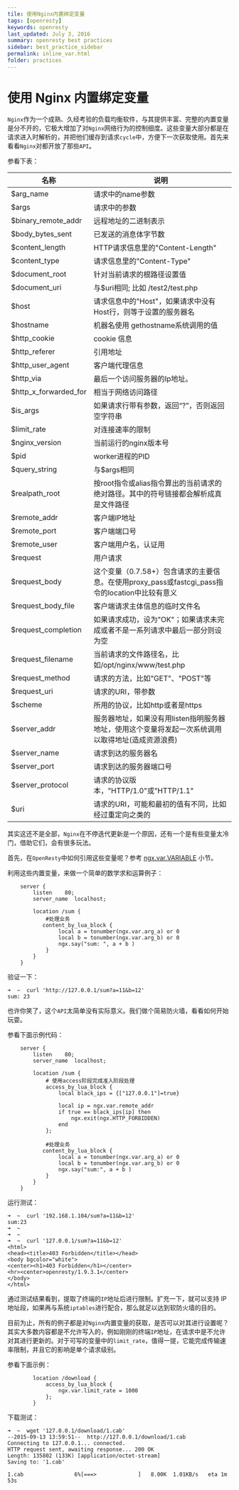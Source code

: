 ```yaml
---
tile: 使用Nginx内置绑定变量
tags: [openresty]
keywords: openresty
last_updated: July 3, 2016
summary: openresty best practices
sidebar: best_practice_sidebar
permalink: inline_var.html
folder: practices
---
```

# 使用 Nginx 内置绑定变量

`Nginx`作为一个成熟、久经考验的负载均衡软件，与其提供丰富、完整的内置变量是分不开的，它极大增加了对`Nginx`网络行为的控制细度。这些变量大部分都是在请求进入时解析的，并把他们缓存到请求`cycle`中，方便下一次获取使用。首先来看看`Nginx`对都开放了那些`API`。

参看下表：

|名称|说明|
|----|------|
|$arg_name                  |请求中的name参数|
|$args                      |请求中的参数|
|$binary_remote_addr        |远程地址的二进制表示|
|$body_bytes_sent           |已发送的消息体字节数|
|$content_length            |HTTP请求信息里的"Content-Length"|
|$content_type              |请求信息里的"Content-Type"|
|$document_root             |针对当前请求的根路径设置值|
|$document_uri              |与$uri相同; 比如 /test2/test.php|
|$host                      |请求信息中的"Host"，如果请求中没有Host行，则等于设置的服务器名|
|$hostname                  |机器名使用 gethostname系统调用的值|
|$http_cookie               |cookie 信息|
|$http_referer              |引用地址|
|$http_user_agent           |客户端代理信息|
|$http_via                  |最后一个访问服务器的Ip地址。|
|$http_x_forwarded_for      |相当于网络访问路径|
|$is_args                   |如果请求行带有参数，返回“?”，否则返回空字符串|
|$limit_rate                |对连接速率的限制|
|$nginx_version             |当前运行的nginx版本号|
|$pid                       |worker进程的PID|
|$query_string              |与$args相同|
|$realpath_root             |按root指令或alias指令算出的当前请求的绝对路径。其中的符号链接都会解析成真是文件路径|
|$remote_addr               |客户端IP地址|
|$remote_port               |客户端端口号|
|$remote_user               |客户端用户名，认证用|
|$request                   |用户请求|
|$request_body              |这个变量（0.7.58+）包含请求的主要信息。在使用proxy_pass或fastcgi_pass指令的location中比较有意义|
|$request_body_file         |客户端请求主体信息的临时文件名|
|$request_completion        |如果请求成功，设为"OK"；如果请求未完成或者不是一系列请求中最后一部分则设为空|
|$request_filename          |当前请求的文件路径名，比如/opt/nginx/www/test.php|
|$request_method            |请求的方法，比如"GET"、"POST"等|
|$request_uri               |请求的URI，带参数|
|$scheme                    |所用的协议，比如http或者是https|
|$server_addr               |服务器地址，如果没有用listen指明服务器地址，使用这个变量将发起一次系统调用以取得地址(造成资源浪费)|
|$server_name                |请求到达的服务器名|
|$server_port                |请求到达的服务器端口号|
|$server_protocol            |请求的协议版本，"HTTP/1.0"或"HTTP/1.1"|
|$uri                        |请求的URI，可能和最初的值有不同，比如经过重定向之类的|

其实这还不是全部，`Nginx`在不停迭代更新是一个原因，还有一个是有些变量太冷门，借助它们，会有很多玩法。

首先，在`OpenResty`中如何引用这些变量呢？参考 [ngx.var.VARIABLE](https://github.com/openresty/lua-nginx-module#ngxvarvariable) 小节。

利用这些内置变量，来做一个简单的数学求和运算例子：

```nginx
    server {
        listen    80;
        server_name  localhost;

        location /sum {
            #处理业务
           content_by_lua_block {
                local a = tonumber(ngx.var.arg_a) or 0
                local b = tonumber(ngx.var.arg_b) or 0
                ngx.say("sum: ", a + b )
            }
        }
    }
```

验证一下：

```shell
➜  ~  curl 'http://127.0.0.1/sum?a=11&b=12'
sum: 23
```

也许你笑了，这个`API`太简单没有实际意义。我们做个简易防火墙，看看如何开始玩耍。

参看下面示例代码：

```nginx
    server {
        listen    80;
        server_name  localhost;

        location /sum {
            # 使用access阶段完成准入阶段处理
            access_by_lua_block {
                local black_ips = {["127.0.0.1"]=true}

                local ip = ngx.var.remote_addr
                if true == black_ips[ip] then
                    ngx.exit(ngx.HTTP_FORBIDDEN)
                end
            };

            #处理业务
           content_by_lua_block {
                local a = tonumber(ngx.var.arg_a) or 0
                local b = tonumber(ngx.var.arg_b) or 0
                ngx.say("sum:", a + b )
            }
        }
    }
```

运行测试：

```shell
➜  ~  curl '192.168.1.104/sum?a=11&b=12'
sum:23
➜  ~
➜  ~
➜  ~  curl '127.0.0.1/sum?a=11&b=12'
<html>
<head><title>403 Forbidden</title></head>
<body bgcolor="white">
<center><h1>403 Forbidden</h1></center>
<hr><center>openresty/1.9.3.1</center>
</body>
</html>
```

通过测试结果看到，提取了终端的`IP`地址后进行限制。扩充一下，就可以支持 IP 地址段，如果再与系统`iptables`进行配合，那么就足以达到软防火墙的目的。

目前为止，所有的例子都是对`Nginx`内置变量的获取，是否可以对其进行设置呢？其实大多数内容都是不允许写入的，例如刚刚的终端`IP`地址，在请求中是不允许对其进行更新的。对于可写的变量中的`limit_rate`，值得一提，它能完成传输速率限制，并且它的影响是单个请求级别。

参看下面示例：

```nginx
        location /download {
            access_by_lua_block {
                ngx.var.limit_rate = 1000
            };
        }
```

下载测试：

```shell
➜  ~  wget '127.0.0.1/download/1.cab'
--2015-09-13 13:59:51--  http://127.0.0.1/download/1.cab
Connecting to 127.0.0.1... connected.
HTTP request sent, awaiting response... 200 OK
Length: 135802 (133K) [application/octet-stream]
Saving to: '1.cab'

1.cab                6%[===>             ]   8.00K  1.01KB/s   eta 1m 53s
```
